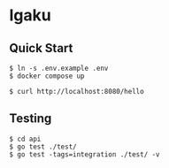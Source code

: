 # Igaku

## Quick Start

```console
$ ln -s .env.example .env
$ docker compose up
```

```console
$ curl http://localhost:8080/hello
```

## Testing

```console
$ cd api
$ go test ./test/
$ go test -tags=integration ./test/ -v
```
